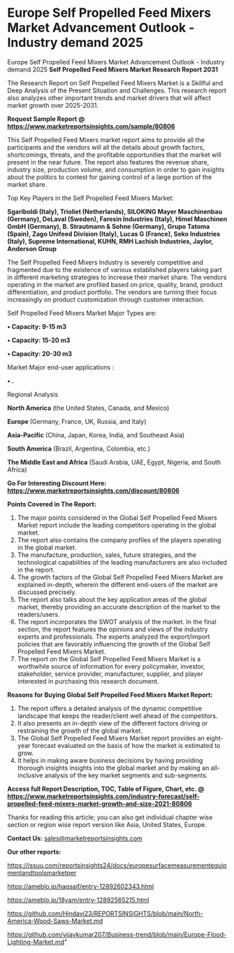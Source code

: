 # Europe Self Propelled Feed Mixers Market Advancement Outlook - Industry demand 2025
Europe Self Propelled Feed Mixers Market Advancement Outlook - Industry demand 2025
<strong>Self Propelled Feed Mixers Market Research Report 2031</strong>

The Research Report on Self Propelled Feed Mixers Market is a Skillful and Deep Analysis of the Present Situation and Challenges. This research report also analyzes other important trends and market drivers that will affect market growth over 2025-2031.

<strong>Request Sample Report @ <a href=https://www.marketreportsinsights.com/sample/80806>https://www.marketreportsinsights.com/sample/80806</a></strong>

This Self Propelled Feed Mixers market report aims to provide all the participants and the vendors will all the details about growth factors, shortcomings, threats, and the profitable opportunities that the market will present in the near future. The report also features the revenue share, industry size, production volume, and consumption in order to gain insights about the politics to contest for gaining control of a large portion of the market share.

Top Key Players in the Self Propelled Feed Mixers Market:

<strong>Sgariboldi (Italy), Trioliet (Netherlands), SILOKING Mayer Maschinenbau (Germany), DeLaval (Sweden), Faresin Industries (Italy), Himel Maschinen GmbH (Germany), B. Strautmann & Sohne (Germany), Grupo Tatoma (Spain), Zago Unifeed Division (Italy), Lucas G (France), Seko Industries (Italy), Supreme International, KUHN, RMH Lachish Industries, Jaylor, Anderson Group</strong>

The Self Propelled Feed Mixers Industry is severely competitive and fragmented due to the existence of various established players taking part in different marketing strategies to increase their market share. The vendors operating in the market are profiled based on price, quality, brand, product differentiation, and product portfolio. The vendors are turning their focus increasingly on product customization through customer interaction.

Self Propelled Feed Mixers Market Major Types are:

<strong>• Capacity: 9-15 m3

• Capacity: 15-20 m3

• Capacity: 20-30 m3</strong>

Market Major end-user applications :

<strong>• .</strong>

Regional Analysis

</u><strong><b>North America</b></strong> (the United States, Canada, and Mexico)

<strong><b>Europe </b></strong>(Germany, France, UK, Russia, and Italy)

<strong><b>Asia-Pacific</b></strong> (China, Japan, Korea, India, and Southeast Asia)

<strong><b>South America</b></strong> (Brazil, Argentina, Colombia, etc.)

<strong><b>The Middle East and Africa</b></strong> (Saudi Arabia, UAE, Egypt, Nigeria, and South Africa)

<strong>Go For Interesting Discount Here: <a href=https://www.marketreportsinsights.com/discount/80806>https://www.marketreportsinsights.com/discount/80806</a></strong>

<strong>Points Covered in The Report:</strong>
<ol>
  <li>The major points considered in the Global Self Propelled Feed Mixers Market report include the leading competitors operating in the global market.</li>
  <li>The report also contains the company profiles of the players operating in the global market.</li>
  <li>The manufacture, production, sales, future strategies, and the technological capabilities of the leading manufacturers are also included in the report.</li>
  <li>The growth factors of the Global Self Propelled Feed Mixers Market are explained in-depth, wherein the different end-users of the market are discussed precisely.</li>
  <li>The report also talks about the key application areas of the global market, thereby providing an accurate description of the market to the readers/users.</li>
  <li>The report incorporates the SWOT analysis of the market. In the final section, the report features the opinions and views of the industry experts and professionals. The experts analyzed the export/import policies that are favorably influencing the growth of the Global Self Propelled Feed Mixers Market.</li>
  <li>The report on the Global Self Propelled Feed Mixers Market is a worthwhile source of information for every policymaker, investor, stakeholder, service provider, manufacturer, supplier, and player interested in purchasing this research document.</li>
</ol>
<strong>Reasons for Buying Global Self Propelled Feed Mixers Market Report:</strong>

<ol>
  <li>The report offers a detailed analysis of the dynamic competitive landscape that keeps the reader/client well ahead of the competitors.</li>
  <li>It also presents an in-depth view of the different factors driving or restraining the growth of the global market.</li>
  <li>The Global Self Propelled Feed Mixers Market report provides an eight-year forecast evaluated on the basis of how the market is estimated to grow.</li>
  <li>It helps in making aware business decisions by having providing thorough insights insights into the global market and by making an all-inclusive analysis of the key market segments and sub-segments.</li>
</ol>
<strong>Access full Report Description, TOC, Table of Figure, Chart, etc. @ <a href=https://www.marketreportsinsights.com/industry-forecast/self-propelled-feed-mixers-market-growth-and-size-2021-80806>https://www.marketreportsinsights.com/industry-forecast/self-propelled-feed-mixers-market-growth-and-size-2021-80806</a></strong>


Thanks for reading this article; you can also get individual chapter wise section or region wise report version like Asia, United States, Europe.

<strong>Contact Us:</strong>
sales@marketreportsinsights.com

<strong>Our other reports:</strong>

<a href=https://issuu.com/reportsinsights24/docs/europesurfacemeasurementequipmentandtoolsmarketper>https://issuu.com/reportsinsights24/docs/europesurfacemeasurementequipmentandtoolsmarketper</a>

<a href=https://ameblo.jp/haqsaif/entry-12892602343.html>https://ameblo.jp/haqsaif/entry-12892602343.html</a>

<a href=https://ameblo.jp/18yam/entry-12892565215.html>https://ameblo.jp/18yam/entry-12892565215.html</a>

<a href=https://github.com/Hindavi23/REPORTSINSIGHTS/blob/main/North-America-Wood-Saws-Market.md>https://github.com/Hindavi23/REPORTSINSIGHTS/blob/main/North-America-Wood-Saws-Market.md</a>

<a href=https://github.com/vijaykumar207/Business-trend/blob/main/Europe-Flood-Lighting-Market.md>https://github.com/vijaykumar207/Business-trend/blob/main/Europe-Flood-Lighting-Market.md</a>"
